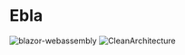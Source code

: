 # Ebla
![blazor-webassembly](https://github.com/johnkallstrom/Ebla/assets/54977209/63cb8cac-af47-48e3-a06a-4240a6820672)
![CleanArchitecture](https://github.com/johnkallstrom/Ebla/assets/54977209/046002f5-2dd8-4dba-9a76-154702bb6eae)
